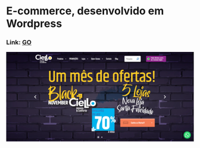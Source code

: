 # E-commerce, desenvolvido em Wordpress

### Link: <a href="http://ciello.com.br/" target="_blank">GO</a>

![WebView](view.png)
